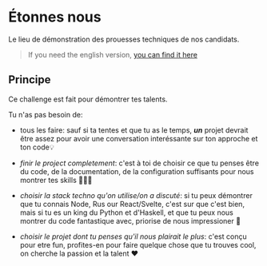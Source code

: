 # Étonnes nous

Le lieu de démonstration des prouesses techniques de nos candidats.

> If you need the english version, [you can find it here](README,md)



## Principe

Ce challenge est fait pour démontrer tes talents.

Tu n'as pas besoin de:

- tous les faire: sauf si ta tentes et que tu as le temps, ***un*** projet devrait être assez pour avoir une conversation interéssante sur ton approche et ton code💡
- *finir le project completement*: c'est à toi de choisir ce que tu penses être du code, de la documentation, de la configuration suffisants pour nous montrer tes skills 🏋🏻‍♀️

- *choisir la stack techno qu'on utilise/on a discuté*: si tu peux démontrer que tu connais Node, Rus our React/Svelte, c'est sur que c'est bien, mais si tu es un king du Python et d'Haskell, et que tu peux nous montrer du code fantastique avec, priorise de nous impressioner 💪
- *choisir le projet dont tu penses qu'il nous plairait le plus*: c'est conçu pour etre fun, profites-en pour faire quelque chose que tu trouves cool, on cherche la passion et la talent ❤️

